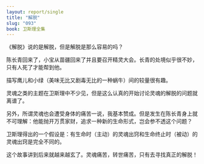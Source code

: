 ```yaml
---
layout: report/single
title: "解脱"
slug: "093"
book: 卫斯理全集
---
```

《解脱》说的是解脱，但是解脱是那么容易的吗？

陈长青回来了，小宝从苗疆回来了并且要召开精灵大会。长青的处境似乎很不妙，只有人死了才能帮到他。

描写鹰儿和小绿（美味无比又剧毒无比的一种蜗牛）间的较量很有趣。

灵魂之类的主题在卫斯理中不少见，但是这么认真的开始讨论灵魂的解脱的问题就离谱了。

另外，所谓灵魂也会遭受身体的痛苦一说，我基本赞成。但是发生在陈长青身上就不可理解：他能抛开万贯家财，追求一种新的生命形式，岂会参不透这个问题？

卫斯理得出的一个假设是：有生命时（主动）的灵魂出窍和生命终止时（被动）的灵魂出窍是完全不同的。

这个故事讲到后来就越来越玄了。灵魂痛苦，转世痛苦，只有去寻找真正的解脱！
